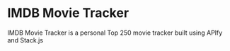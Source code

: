 # IMDB Movie Tracker

IMDB Movie Tracker is a personal Top 250 movie tracker built using APIfy and Stack.js